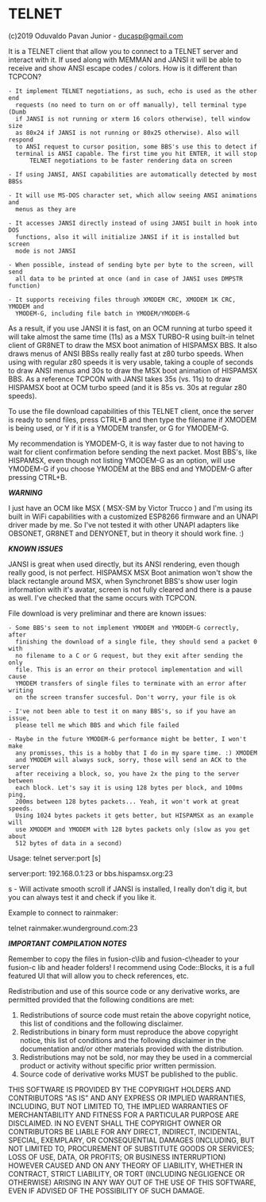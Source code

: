 # TELNET

(c)2019 Oduvaldo Pavan Junior - ducasp@gmail.com

It is a TELNET client that allow you to connect to a TELNET server and interact
with it. If used along with MEMMAN and JANSI it will be able to receive and 
show ANSI escape codes / colors. How is it different than TCPCON?

	- It implement TELNET negotiations, as such, echo is used as the other end
	  requests (no need to turn on or off manually), tell terminal type (Dumb
	  if JANSI is not running or xterm 16 colors otherwise), tell window size 
	  as 80x24 if JANSI is not running or 80x25 otherwise). Also will respond
	  to ANSI request to cursor position, some BBS's use this to detect if 
	  terminal is ANSI capable. The first time you hit ENTER, it will stop
          TELNET negotiations to be faster rendering data on screen
	  
	- If using JANSI, ANSI capabilities are automatically detected by most BBSs
	
	- It will use MS-DOS character set, which allow seeing ANSI animations and
	  menus as they are
	
	- It accesses JANSI directly instead of using JANSI built in hook into DOS
	  functions, also it will initialize JANSI if it is installed but screen 
	  mode is not JANSI
	  
	- When possible, instead of sending byte per byte to the screen, will send
	  all data to be printed at once (and in case of JANSI uses DMPSTR function)
	  
	- It supports receiving files through XMODEM CRC, XMODEM 1K CRC, YMODEM and
	  YMODEM-G, including file batch in YMODEM/YMODEM-G
	  
As a result, if you use JANSI it is fast, on an OCM running at turbo speed it
will take almost the same time (11s) as a MSX TURBO-R using built-in telnet
client of GR8NET to draw the MSX boot animation of HISPAMSX BBS. It also draws
menus of ANSI BBSs really really fast at z80 turbo speeds. When using with 
regular z80 speeds it is very usable, taking a couple of seconds to draw ANSI
menus and 30s to draw the MSX boot animation of HISPAMSX BBS. As a reference 
TCPCON with JANSI takes 35s (vs. 11s) to draw HISPAMSX boot at OCM turbo speed
(and it is 85s vs. 30s at regular z80 speeds).	

To use the file download capabilities of this TELNET client, once the server is
ready to send files, press CTRL+B and then type the filename if XMODEM is being
used, or Y if it is a YMODEM transfer, or G for YMODEM-G.

My recommendation is YMODEM-G, it is way faster due to not having to wait for
client confirmation before sending the next packet. Most BBS's, like HISPAMSX,
even though not listing YMODEM-G as an option, will use YMODEM-G if you choose
YMODEM at the BBS end and YMODEM-G after pressing CTRL+B.

***WARNING***

I just have an OCM like MSX ( MSX-SM by Victor Trucco ) and I'm using its built
in WiFi capabilities with a customized ESP8266 firmware and an UNAPI driver 
made by me. So I've not tested it with other UNAPI adapters like OBSONET,
GR8NET and DENYONET, but in theory it should work fine. :)

***KNOWN ISSUES***

JANSI is great when used directly, but its ANSI rendering, even though really
good, is not perfect. HISPAMSX MSX Boot animation won't show the black
rectangle around MSX, when Synchronet BBS's show user login information with
it's avatar, screen is not fully cleared and there is a pause as well. I've
checked that the same occurs with TCPCON. 

File download is very preliminar and there are known issues:

	- Some BBS's seem to not implement YMODEM and YMODEM-G correctly, after 
	  finishing the download of a single file, they should send a packet 0 with
	  no filename to a C or G request, but they exit after sending the only 
	  file. This is an error on their protocol implementation and will cause
	  YMODEM transfers of single files to terminate with an error after writing
	  on the screen transfer succesful. Don't worry, your file is ok
	  
	- I've not been able to test it on many BBS's, so if you have an issue,
	  please tell me which BBS and which file failed
	  
	- Maybe in the future YMODEM-G performance might be better, I won't make
	  any promisses, this is a hobby that I do in my spare time. :) XMODEM 
	  and YMODEM will always suck, sorry, those will send an ACK to the server
	  after receiving a block, so, you have 2x the ping to the server between 
	  each block. Let's say it is using 128 bytes per block, and 100ms ping, 
	  200ms between 128 bytes packets... Yeah, it won't work at great speeds. 
	  Using 1024 bytes packets it gets better, but HISPAMSX as an example will
	  use XMODEM and YMODEM with 128 bytes packets only (slow as you get about
	  512 bytes of data in a second)

Usage: 
telnet server:port [s]

server:port: 192.168.0.1:23 or bbs.hispamsx.org:23

s - Will activate smooth scroll if JANSI is installed, I really don't dig it,
but you can always test it and check if you like it.

Example to connect to rainmaker:

telnet rainmaker.wunderground.com:23

***IMPORTANT COMPILATION NOTES***

Remember to copy the files in fusion-c\lib and fusion-c\header to your fusion-c lib and header folders!
I recommend using Code::Blocks, it is a full featured UI that will allow you to check references, etc.

Redistribution and use of this source code or any derivative works, are
permitted provided that the following conditions are met:

1. Redistributions of source code must retain the above copyright notice,
   this list of conditions and the following disclaimer.
2. Redistributions in binary form must reproduce the above copyright
   notice, this list of conditions and the following disclaimer in the
   documentation and/or other materials provided with the distribution.
3. Redistributions may not be sold, nor may they be used in a commercial
   product or activity without specific prior written permission.
4. Source code of derivative works MUST be published to the public.

THIS SOFTWARE IS PROVIDED BY THE COPYRIGHT HOLDERS AND CONTRIBUTORS
"AS IS" AND ANY EXPRESS OR IMPLIED WARRANTIES, INCLUDING, BUT NOT LIMITED
TO, THE IMPLIED WARRANTIES OF MERCHANTABILITY AND FITNESS FOR A PARTICULAR
PURPOSE ARE DISCLAIMED. IN NO EVENT SHALL THE COPYRIGHT OWNER OR
CONTRIBUTORS BE LIABLE FOR ANY DIRECT, INDIRECT, INCIDENTAL, SPECIAL,
EXEMPLARY, OR CONSEQUENTIAL DAMAGES (INCLUDING, BUT NOT LIMITED TO,
PROCUREMENT OF SUBSTITUTE GOODS OR SERVICES; LOSS OF USE, DATA, OR PROFITS;
OR BUSINESS INTERRUPTION) HOWEVER CAUSED AND ON ANY THEORY OF LIABILITY,
WHETHER IN CONTRACT, STRICT LIABILITY, OR TORT (INCLUDING NEGLIGENCE OR
OTHERWISE) ARISING IN ANY WAY OUT OF THE USE OF THIS SOFTWARE, EVEN IF
ADVISED OF THE POSSIBILITY OF SUCH DAMAGE.
